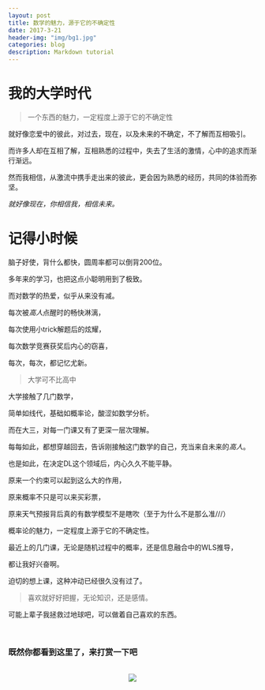 ```yaml
---
layout: post
title: 数学的魅力，源于它的不确定性
date: 2017-3-21
header-img: "img/bg1.jpg"  
categories: blog
description: Markdown tutorial
---
```


# 我的大学时代

> 一个东西的魅力，一定程度上源于它的不确定性

就好像恋爱中的彼此，对过去，现在，以及未来的不确定，不了解而互相吸引。

而许多人却在互相了解，互相熟悉的过程中，失去了生活的激情，心中的追求而渐行渐远。

然而我相信，从激流中携手走出来的彼此，更会因为熟悉的经历，共同的体验而弥坚。


*就好像现在，你相信我，相信未来。*



# 记得小时候
脑子好使，背什么都快，圆周率都可以倒背200位。

多年来的学习，也把这点小聪明用到了极致。

而对数学的热爱，似乎从来没有减。

每次被*高人*点醒时的畅快淋漓，

每次使用小trick解题后的炫耀，

每次数学竞赛获奖后内心的窃喜，

每次，每次，都记忆尤新。

> 大学可不比高中

大学接触了几门数学，

简单如线代，基础如概率论，酸涩如数学分析。

而在大三，对每一门课又有了更深一层次理解。

每每如此，都想穿越回去，告诉刚接触这门数学的自己，充当来自未来的*高人*。

也是如此，在决定DL这个领域后，内心久久不能平静。

原来一个约束可以起到这么大的作用，

原来概率不只是可以来买彩票，

原来天气预报背后真的有数学模型不是瞎吹（至于为什么不是那么准///）

概率论的魅力，一定程度上源于它的不确定性。

最近上的几门课，无论是随机过程中的概率，还是信息融合中的WLS推导，

都让我好兴奋啊。

迫切的想上课，这种冲动已经很久没有过了。

> 喜欢就好好把握，无论知识，还是感情。

可能上辈子我拯救过地球吧，可以做着自己喜欢的东西。

<br/>

### 既然你都看到这里了，来打赏一下吧
<br/>


<center>
<a href="http://p1.bpimg.com/4851/06faaf49e2b09e8c.jpg" title="点击显示原始图片"><img src="http://p1.bpimg.com/4851/06faaf49e2b09e8ct.jpg"></a>
</center>


<br/>
